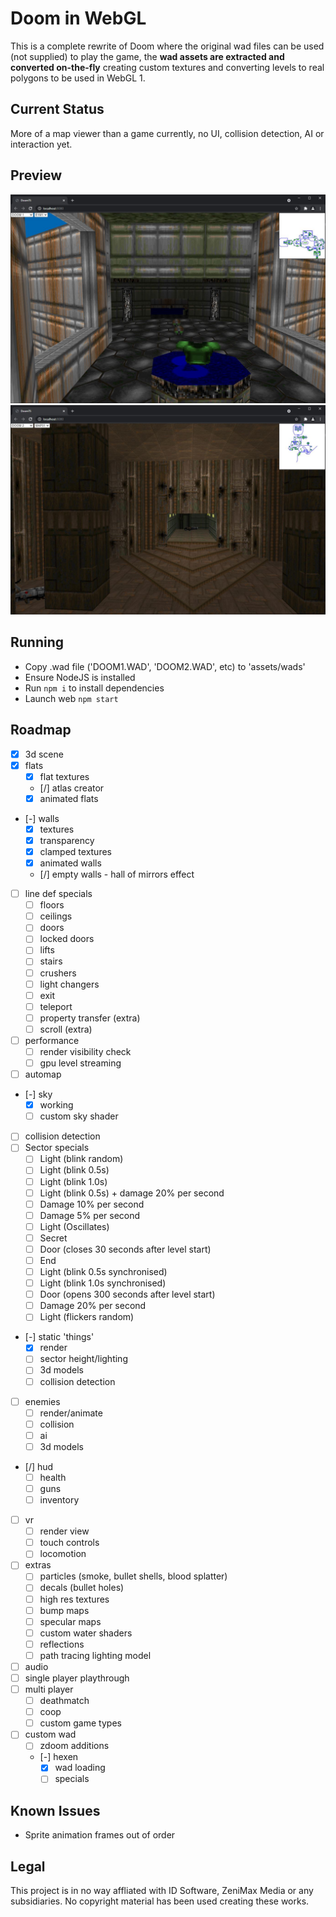 # Doom in WebGL
This is a complete rewrite of Doom where the original wad files can be used (not supplied) to play the game, the **wad assets are extracted and converted on-the-fly** creating custom textures and converting levels to real polygons to be used in WebGL 1.

## Current Status
More of a map viewer than a game currently, no UI, collision detection, AI or interaction yet.

## Preview
![Doom 1](/images/doom1.jpg)
![Doom 2](/images/doom2.jpg)

## Running
- Copy .wad file ('DOOM1.WAD', 'DOOM2.WAD', etc) to 'assets/wads'
- Ensure NodeJS is installed
- Run `npm i` to install dependencies
- Launch web `npm start`

## Roadmap
- [x] 3d scene
- [x] flats
  - [x] flat textures
  - [/] atlas creator
  - [x] animated flats
- [-] walls 
  - [x] textures
  - [x] transparency
  - [x] clamped textures
  - [x] animated walls
  - [/] empty walls - hall of mirrors effect
- [ ] line def specials
  - [ ] floors
  - [ ] ceilings
  - [ ] doors
  - [ ] locked doors
  - [ ] lifts
  - [ ] stairs
  - [ ] crushers
  - [ ] light changers
  - [ ] exit
  - [ ] teleport
  - [ ] property transfer (extra)
  - [ ] scroll (extra)
- [ ] performance
  - [ ] render visibility check
  - [ ] gpu level streaming
- [ ] automap
- [-] sky
  - [x] working
  - [ ] custom sky shader
- [ ] collision detection
- [ ] Sector specials
  - [ ] Light (blink random)
  - [ ] Light (blink 0.5s)
  - [ ] Light (blink 1.0s)
  - [ ] Light (blink 0.5s) + damage 20% per second
  - [ ] Damage 10% per second
  - [ ] Damage 5% per second
  - [ ] Light (Oscillates)
  - [ ] Secret
  - [ ] Door (closes 30 seconds after level start)
  - [ ] End
  - [ ] Light (blink 0.5s synchronised)
  - [ ] Light (blink 1.0s synchronised)
  - [ ] Door (opens 300 seconds after level start)
  - [ ] Damage 20% per second
  - [ ] Light (flickers random)
- [-] static 'things'
  - [x] render
  - [ ] sector height/lighting
  - [ ] 3d models
  - [ ] collision detection
- [ ] enemies
  - [ ] render/animate
  - [ ] collision
  - [ ] ai
  - [ ] 3d models
- [/] hud
  - [ ] health
  - [ ] guns
  - [ ] inventory
- [ ] vr
  - [ ] render view
  - [ ] touch controls
  - [ ] locomotion
- [ ] extras
  - [ ] particles (smoke, bullet shells, blood splatter)
  - [ ] decals (bullet holes)
  - [ ] high res textures
  - [ ] bump maps
  - [ ] specular maps
  - [ ] custom water shaders
  - [ ] reflections
  - [ ] path tracing lighting model
- [ ] audio
- [ ] single player playthrough
- [ ] multi player
  - [ ] deathmatch
  - [ ] coop
  - [ ] custom game types
- [ ] custom wad
  - [ ] zdoom additions
  - [-] hexen
    - [x] wad loading
    - [ ] specials

## Known Issues
- Sprite animation frames out of order

## Legal
This project is in no way affliated with ID Software, ZeniMax Media or any subsidiaries. No copyright material has been used creating these works.
